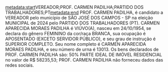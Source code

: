 <metadata:start>VEREADOR;PROF. CARMEN PADILHA;PARTIDO DOS TRABALHADORES;PT<metadata:end>
PROF. CARMEN PADILHA, é candidato a VEREADOR pelo município de SÃO JOSÉ DOS CAMPOS - SP na eleição MUNICIPAL de 2024 pelo PARTIDO DOS TRABALHADORES (PT). CARMEN APARECIDA MORAES PADILHA é VIÚVO(A), nasceu em 24/10/1954, se declara do gênero FEMININO da cor/raça BRANCA, sua ocupação é APOSENTADO (EXCETO SERVIDOR PÚBLICO), e seu grau de instrução é SUPERIOR COMPLETO. Seu nome completo é CARMEN APARECIDA MORAES PADILHA, e seu número de urna é 13013.
Os bens declarados de PROF. CARMEN PADILHA são: 50% PARTE IDEAL DE IMÓVEL RESIDENCIAL no valor de R$ 58235,53; 
PROF. CARMEN PADILHA não forneceu dados das redes sociais.